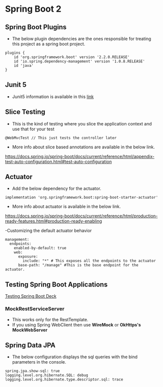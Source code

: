 # Spring Boot 2

## Spring Boot Plugins

-   The below plugin dependencies are the ones responsible for treating this project as a spring boot project.

```youtrack
plugins {
	id 'org.springframework.boot' version '2.2.0.RELEASE'
	id 'io.spring.dependency-management' version '1.0.8.RELEASE'
	id 'java'
}
```

## Junit 5

-  Junit5 information is available in this [link](https://github.com/code-with-dilip/springboot-2/blob/master/Junit5.md)

## Slice Testing

-   This is the kind of testing where you slice the application context and use that for your test

```youtrack
@WebMvcTest // This just tests the controller later

```

- More info about slice based annotations are available in the below link.


https://docs.spring.io/spring-boot/docs/current/reference/html/appendix-test-auto-configuration.html#test-auto-configuration

## Actuator

- Add the below dependency for the actuator.
```youtrack
implementation 'org.springframework.boot:spring-boot-starter-actuator'
```

-   More info about actuator is available in the below link.

https://docs.spring.io/spring-boot/docs/current/reference/html/production-ready-features.html#production-ready-enabling

-Customizing the default actuator behavior

```youtrack
management:
  endpoints:
    enabled-by-default: true
    web:
      exposure:
        include: "*" # This exposes all the endpoints to the actuator
      base-path: "/manage" #This is the base endpoint for the actuator.

```

## Testing Spring Boot Applications

[Testing Spring Boot Deck](https://www.slideshare.net/Pivotal/testing-spring-boot-applications/Pivotal/testing-spring-boot-applications)

### MockRestServiceServer

-  This works only for the RestTemplate.
-   If you using Spring WebClient then use **WireMock** or **OkHttps's MockWebServer**


## Spring Data JPA

-	The below configuration displays the sql queries with the bind parameters in the console.

```
spring.jpa.show-sql: true
logging.level.org.hibernate.SQL: debug
logging.level.org.hibernate.type.descriptor.sql: trace
```
